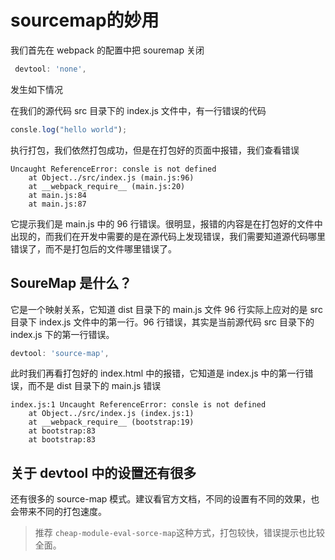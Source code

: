 # sourcemap的妙用

我们首先在 webpack 的配置中把 souremap 关闭

```javascript
 devtool: 'none',
```

发生如下情况

在我们的源代码 src 目录下的 index.js 文件中，有一行错误的代码

```javascript
consle.log("hello world");
```

执行打包，我们依然打包成功，但是在打包好的页面中报错，我们查看错误

```error
Uncaught ReferenceError: consle is not defined
    at Object../src/index.js (main.js:96)
    at __webpack_require__ (main.js:20)
    at main.js:84
    at main.js:87
```

它提示我们是 main.js 中的 96 行错误。很明显，报错的内容是在打包好的文件中出现的，而我们在开发中需要的是在源代码上发现错误，我们需要知道源代码哪里错误了，而不是打包后的文件哪里错误了。

## SoureMap 是什么？

它是一个映射关系，它知道 dist 目录下的 main.js 文件 96 行实际上应对的是 src 目录下 index.js 文件中的第一行。96 行错误，其实是当前源代码 src 目录下的 index.js 下的第一行错误。

```javascript
devtool: 'source-map',
```

此时我们再看打包好的 index.html 中的报错，它知道是 index.js 中的第一行错误，而不是 dist 目录下的 main.js 错误

```error
index.js:1 Uncaught ReferenceError: consle is not defined
    at Object../src/index.js (index.js:1)
    at __webpack_require__ (bootstrap:19)
    at bootstrap:83
    at bootstrap:83
```

## 关于 devtool 中的设置还有很多

还有很多的 source-map 模式。建议看官方文档，不同的设置有不同的效果，也会带来不同的打包速度。

> 推荐 `cheap-module-eval-sorce-map`这种方式，打包较快，错误提示也比较全面。

